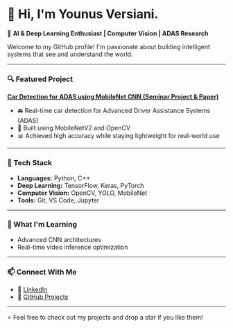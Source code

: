 # 👋 Hi, I'm Younus Versiani.  

🚗 **AI & Deep Learning Enthusiast | Computer Vision | ADAS Research**  

Welcome to my GitHub profile! I'm passionate about building intelligent systems that see and understand the world.  

---

### 🔍 Featured Project
**[Car Detection for ADAS using MobileNet CNN (Seminar Project & Paper)](https://github.com/YounusVersiani/Car-Detection-for-ADAS-using-MobileNet-CNN-Seminar-Project-Paper-)**  
- 🚘 Real-time car detection for Advanced Driver Assistance Systems (ADAS)  
- 🧠 Built using MobileNetV2 and OpenCV  
- 📊 Achieved high accuracy while staying lightweight for real-world use  

---

### 🧰 Tech Stack
- **Languages:** Python, C++  
- **Deep Learning:** TensorFlow, Keras, PyTorch  
- **Computer Vision:** OpenCV, YOLO, MobileNet  
- **Tools:** Git, VS Code, Jupyter  

---

### 🌱 What I'm Learning
- Advanced CNN architectures  
- Real-time video inference optimization  

---

### 📫 Connect With Me
- 💼 [LinkedIn](https://www.linkedin.com/in/younus-versiani-52331729b/)
- 🧠 [GitHub Projects](https://github.com/YounusVersiani)

---

⭐ Feel free to check out my projects and drop a star if you like them!

<!--
**YounusVersiani/YounusVersiani** is a ✨ _special_ ✨ repository because its `README.md` (this file) appears on your GitHub profile.

Here are some ideas to get you started:

- 🔭 I’m currently working on ...
- 🌱 I’m currently learning ...
- 👯 I’m looking to collaborate on ...
- 🤔 I’m looking for help with ...
- 💬 Ask me about ...
- 📫 How to reach me: ...
- 😄 Pronouns: ...
- ⚡ Fun fact: ...
-->
